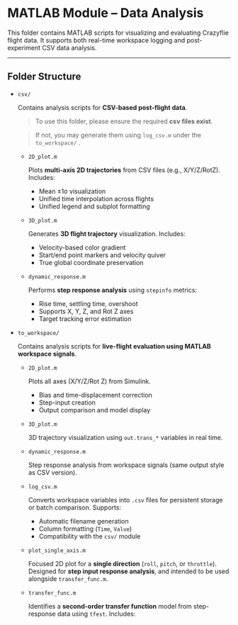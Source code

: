 # MATLAB Module – Data Analysis

This folder contains MATLAB scripts for visualizing and evaluating Crazyflie flight data. It supports both real-time workspace logging and post-experiment CSV data analysis.

---

## Folder Structure

* `csv/`

  Contains analysis scripts for **CSV-based post-flight data**.

  > To use this folder, please ensure the required **csv files exist**.
  
  > If not, you may generate them using `log_csv.m` under the `to_workspace/` .

  * `2D_plot.m`

    Plots **multi-axis 2D trajectories** from CSV files (e.g., X/Y/Z/RotZ). Includes:

    * Mean ±1σ visualization
    * Unified time interpolation across flights
    * Unified legend and subplot formatting

  * `3D_plot.m`

    Generates **3D flight trajectory** visualization. Includes:

    * Velocity-based color gradient
    * Start/end point markers and velocity quiver
    * True global coordinate preservation

  * `dynamic_response.m`

    Performs **step response analysis** using `stepinfo` metrics:

    * Rise time, settling time, overshoot
    * Supports X, Y, Z, and Rot Z axes
    * Target tracking error estimation

* `to_workspace/`

  Contains analysis scripts for **live-flight evaluation using MATLAB workspace signals**.

  * `2D_plot.m`

    Plots all axes (X/Y/Z/Rot Z) from Simulink.

    * Bias and time-displacement correction
    * Step-input creation
    * Output comparison and model display

  * `3D_plot.m`

    3D trajectory visualization using `out.trans_*` variables in real time.

  * `dynamic_response.m`

    Step response analysis from workspace signals (same output style as CSV version).

  * `log_csv.m`

    Converts workspace variables into `.csv` files for persistent storage or batch comparison. Supports:

    * Automatic filename generation
    * Column formatting (`Time`, `Value`)
    * Compatibility with the `csv/` module
      
  * `plot_single_axis.m`

    Focused 2D plot for a **single direction** (`roll`, `pitch`, or `throttle`).
    Designed for **step input response analysis**, and intended to be used alongside `transfer_func.m`.

  * `transfer_func.m`

    Identifies a **second-order transfer function** model from step-response data using `tfest`.
    Includes:

